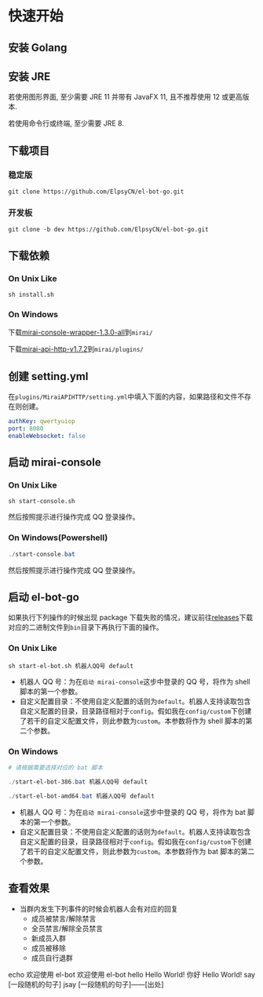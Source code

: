 # 快速开始

## 安装 Golang

## 安装 JRE

若使用图形界面, 至少需要 JRE 11 并带有 JavaFX 11, 且不推荐使用 12 或更高版本.

若使用命令行或终端, 至少需要 JRE 8.

## 下载项目

### 稳定版

```shell
git clone https://github.com/ElpsyCN/el-bot-go.git
```

### 开发板

```shell
git clone -b dev https://github.com/ElpsyCN/el-bot-go.git
```

## 下载依赖

### On Unix Like

```shell
sh install.sh
```

### On Windows

下载[mirai-console-wrapper-1.3.0-all](https://github.com/mamoe/mirai-console-wrapper/releases/download/1.3.0/mirai-console-wrapper-1.3.0-all.jar)到`mirai/`

下载[mirai-api-http-v1.7.2](https://github.com/mamoe/mirai-api-http/releases/download/v1.7.2/mirai-api-http-v1.7.2.jar)到`mirai/plugins/`

## 创建 setting.yml

在`plugins/MiraiAPIHTTP/setting.yml`中填入下面的内容，如果路径和文件不存在则创建。

```yml
authKey: qwertyuiop
port: 8080
enableWebsocket: false
```

## 启动 mirai-console

### On Unix Like

```shell
sh start-console.sh
```

然后按照提示进行操作完成 QQ 登录操作。

### On Windows(Powershell)

```powershell
./start-console.bat
```

然后按照提示进行操作完成 QQ 登录操作。

## 启动 el-bot-go

如果执行下列操作的时候出现 package 下载失败的情况，建议前往[releases](https://github.com/ElpsyCN/el-bot-go/releases)下载对应的二进制文件到`bin`目录下再执行下面的操作。

### On Unix Like

```shell
sh start-el-bot.sh 机器人QQ号 default
```

- 机器人 QQ 号：为在`启动 mirai-console`这步中登录的 QQ 号，将作为 shell 脚本的第一个参数。
- 自定义配置目录：不使用自定义配置的话则为`default`。机器人支持读取包含自定义配置的目录，目录路径相对于`config`。假如我在`config/custom`下创建了若干的自定义配置文件，则此参数为`custom`。本参数将作为 shell 脚本的第二个参数。

### On Windows

```powershell
# 请根据需要选择对应的 bat 脚本

./start-el-bot-386.bat 机器人QQ号 default

./start-el-bot-amd64.bat 机器人QQ号 default
```

- 机器人 QQ 号：为在`启动 mirai-console`这步中登录的 QQ 号，将作为 bat 脚本的第一个参数。
- 自定义配置目录：不使用自定义配置的话则为`default`。机器人支持读取包含自定义配置的目录，目录路径相对于`config`。假如我在`config/custom`下创建了若干的自定义配置文件，则此参数为`custom`。本参数将作为 bat 脚本的第二个参数。

## 查看效果

<!-- https://s1.ax1x.com/2020/06/03/tdho7V.jpg -->
<!-- https://s1.ax1x.com/2020/06/03/td4S76.jpg -->

- 当群内发生下列事件的时候会机器人会有对应的回复
  - 成员被禁言/解除禁言
  - 全员禁言/解除全员禁言
  - 新成员入群
  - 成员被移除
  - 成员自行退群

<chat-panel title="聊天记录（好友聊天或群聊）">
  <chat-message :id="910426929" nickname="云游君" >echo 欢迎使用 el-bot</chat-message>
  <chat-message nickname="Bot" avatar="https://s1.ax1x.com/2020/06/03/tdho7V.jpg">欢迎使用 el-bot</chat-message>
</chat-panel>

<chat-panel title="聊天记录（好友聊天或群聊）">
  <chat-message nickname="ADD-SP" avatar="https://s1.ax1x.com/2020/06/03/td4S76.jpg">hello</chat-message>
  <chat-message nickname="Bot" avatar="https://s1.ax1x.com/2020/06/03/tdho7V.jpg">Hello World!</chat-message>
  <chat-message nickname="ADD-SP" avatar="https://s1.ax1x.com/2020/06/03/td4S76.jpg">你好</chat-message>
  <chat-message nickname="Bot" avatar="https://s1.ax1x.com/2020/06/03/tdho7V.jpg">Hello World!</chat-message>
</chat-panel>

<chat-panel title="聊天记录（群聊）">
  <chat-message :id="910426929" nickname="云游君" >say</chat-message>
  <chat-message nickname="Bot" avatar="https://s1.ax1x.com/2020/06/03/tdho7V.jpg">[一段随机的句子]</chat-message>
  <chat-message :id="910426929" nickname="云游君" >jsay</chat-message>
  <chat-message nickname="Bot" avatar="https://s1.ax1x.com/2020/06/03/tdho7V.jpg">[一段随机的句子]——[出处]</chat-message>
</chat-panel>

